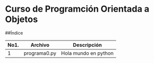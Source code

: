 # Curso de Programción Orientada a Objetos

##Índice 

|No1.|Archivo|Descripción|
|--|--|--|
|1|programa0.py|Hola mundo en python|


